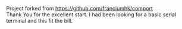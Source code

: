 Project forked from https://github.com/franciumhk/comport   
Thank You for the excellent start. 
I had been looking for a basic serial terminal and this fit the bill.

